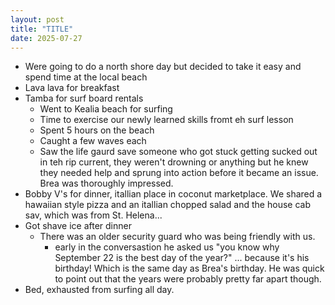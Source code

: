 ```yaml
---
layout: post
title: "TITLE"
date: 2025-07-27
---
```



- Were going to do a north shore day but decided to take it easy and spend time at the local beach
- Lava lava for breakfast
- Tamba for surf board rentals
  - Went to Kealia beach for surfing
  - Time to exercise our newly learned skills fromt eh surf lesson
  - Spent 5 hours on the beach
  - Caught a few waves each
  - Saw the life gaurd save someone who got stuck getting sucked out in teh rip current, they weren't drowning or anything but he knew they needed help and sprung into action before it became an issue. Brea was thoroughly impressed.
- Bobby V's for dinner, itallian place in coconut marketplace. We shared a hawaiian style pizza and an itallian chopped salad and the house cab sav, which was from St. Helena... 
- Got shave ice after dinner
  - There was an older security guard who was being friendly with us.
    - early in the conversastion he asked us "you know why September 22 is the best day of the year?" ... because it's his birthday! Which is the same day as Brea's birthday. He was quick to point out that the years were probably pretty far apart though. 
- Bed, exhausted from surfing all day.


